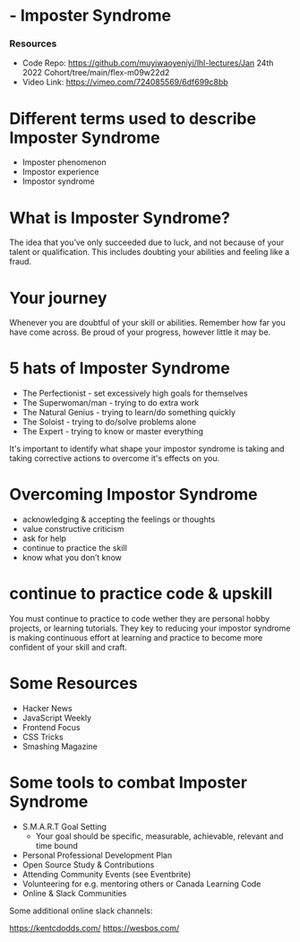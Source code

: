 #  - Imposter Syndrome

### Resources

 - Code Repo: https://github.com/muyiwaoyeniyi/lhl-lectures/Jan 24th 2022 Cohort/tree/main/flex-m09w22d2
 - Video Link: https://vimeo.com/724085569/6df699c8bb

# Different terms used to describe Imposter Syndrome

* Imposter phenomenon
* Impostor experience
* Impostor syndrome


# What is Imposter Syndrome?

The idea that you’ve only succeeded due to luck, and not because of your talent or qualification.
This includes doubting your abilities and feeling like a fraud.

# Your journey

Whenever you are doubtful of your skill or abilities. Remember how far you have come across. Be proud of your progress, however little it may be.

# 5 hats of Imposter Syndrome

* The Perfectionist - set excessively high goals for themselves
* The Superwoman/man - trying to do extra work
* The Natural Genius - trying to learn/do something quickly
* The Soloist - trying to do/solve problems alone
* The Expert -  trying to know or master everything

It's important to identify what shape your impostor syndrome is taking
and taking corrective actions to overcome it's effects on you.

# Overcoming Impostor Syndrome

* acknowledging & accepting the feelings or thoughts
* value constructive criticism
* ask for help
* continue to practice the skill
* know what you don’t know


# continue to practice code & upskill

You must continue to practice to code wether they are personal hobby projects,
or learning tutorials. They key to reducing your impostor syndrome is making continuous effort
at learning and practice to become more confident of your skill and craft.

# Some Resources

* Hacker News
* JavaScript Weekly
* Frontend Focus
* CSS Tricks
* Smashing Magazine


# Some tools to combat Imposter Syndrome


* S.M.A.R.T Goal Setting
    - Your goal should be specific, measurable, achievable, relevant and time bound
* Personal Professional Development Plan
* Open Source Study & Contributions
* Attending Community Events (see Eventbrite)
* Volunteering for e.g. mentoring others or Canada Learning Code
* Online & Slack Communities


Some additional online slack channels:

https://kentcdodds.com/
https://wesbos.com/
